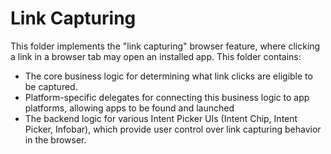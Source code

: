 # Link Capturing

This folder implements the "link capturing" browser feature, where clicking a
link in a browser tab may open an installed app. This folder contains:

* The core business logic for determining what link clicks are eligible to be
  captured.
* Platform-specific delegates for connecting this business logic to app
  platforms, allowing apps to be found and launched
* The backend logic for various Intent Picker UIs (Intent Chip, Intent Picker,
  Infobar), which provide user control over link capturing behavior in the
  browser.
